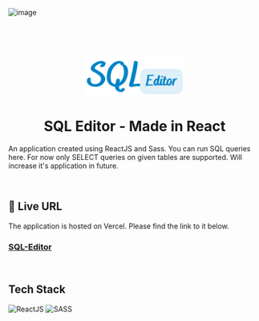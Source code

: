 
![image](https://user-images.githubusercontent.com/54144759/174669801-4c06e4a0-1e3c-48f7-8ea1-f2f0238dbf28.png)

<br>
<br>
<br>


<p align="center"><img src="public/logo.png" /></p>

<h1 align="center">SQL Editor - Made in React</h1>


An application created using ReactJS and Sass. You can run SQL queries here. For now only SELECT queries on given tables are supported. Will increase it's application in future.


<br>

## 🔗 Live URL

The application is hosted on Vercel. Please find the link to it below.            
<h3><a href="https://sql-editor-react.vercel.app/sql-editor">SQL-Editor</a></h3>

<br>


## Tech Stack

![ReactJS](https://img.shields.io/badge/ReactJS-61DAFB?&style=for-the-badge&logo=react&logoColor=white&style=plastic)  ![SASS](https://img.shields.io/badge/SASS-hotpink.svg?style=for-the-badge&logo=SASS&logoColor=white&style=plastic)
